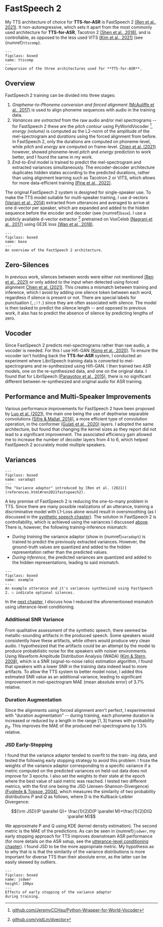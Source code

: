 # FastSpeech 2

My TTS architecture of choice for **TTS-for-ASR** is FastSpeech 2 [(Ren et al., 2021)](references.html#ren2021fastspeech2). It non-autoregressive, which sets it apart from the most commonly used architecture for **TTS-for-ASR**, Tacotron 2 [(Shen et al., 2018)](references.html#shen2018tacotron2), and is controllable, as opposed to the less used VITS [(Kim et al., 2021)](references.html#kim2021vits) (see {numref}`ttscomp`).

```{figure} ../figures/ttscomparison.svg
---
figclass: boxed
name: ttscomp
---
Comparsion of the three architectures used for **TTS-for-ASR**.
```

## Overview

FastSpeech 2 training can be divided into three stages:
1) *Grapheme-to-Phoneme conversion and forced alignment* [(McAuliffe et al., 2017)](references.html#mcauliffe2017mfa) is used to align phoneme sequences with audio in the training data.
2) *Variances are extracted* from the raw audio and/or mel spectrograms -- for FastSpeech 2 these are the *pitch contour* using PyWorldVocoder [^pyworld], *energy (volume)* is computed as the L2-norm of the amplitude of the mel-spectrogram and *durations* using the forced alignment from before. In FastSpeech 2, only the durations are computed on phoneme-level, while *pitch* and *energy* are computed on frame-level. [Chien et al. (2021)](references.html#chien2021fastspeech2dvec) however, showed phoneme-level *pitch* and *energy* prediction to work better, and I found the same in my work.
3) *End-to-End* model is trained to predict the mel-spectrogram and extracted variances simultaneously. The encoder-decoder architecture duplicates hidden states according to the predicted durations, rather than using alignment learning such as Tacotron 2 or VITS, which allows for more data-efficient training [(Pine et al., 2022)](references.html#pine2022lowresourcefastspeech).

The original FastSpeech 2 system is designed for single-speaker use. To make the TTS model suitable for multi-speaker training, I use d-vectors [(Variani et al., 2014)](references.html#variani2014dvectors) extracted from utterances and averaged to arrive at one d-vector per speaker, which are expanded and added to the hidden sequence before the encoder and decoder (see {numref}`base`). I use a publicly available d-vector extractor [^dvec] pretrained on VoxCeleb [(Nagrani et al., 2017)](references.html#nagrani2017voxceleb) using GE2E loss [(Wan et al., 2018)](references.html#wan2018g2e).

```{figure} ../figures/fastspeech2base.svg
---
figclass: boxed
name: base
---
An overview of the FastSpeech 2 architecture.
```

## Zero-Silences

In previous work, silences between words were either not mentioned [(Ren et al., 2021)](references.html#ren2021fastspeech2) or only added to the input when detected using forced alignment [Chien et al. (2021)](references.html#chien2021fastspeech2dvec). This creates a mismatch between training and inference, which I avoid by adding one silence token between each word, regardless if silence is present or not. There are special labels for punctuation (`,;!?.`) since they are often associated with silence. The model is then tasked to predict the silence length -- and opposed to previous work, it also has to predict the absence of silence by predicting lengths of zero.

<!-- add a figure for this -->

## Vocoder

Since FastSpeech 2 predicts mel-spectrograms rather than raw audio, a vocoder is needed. For this I use Hifi-GAN [(Kong et al., 2020)](references.html#kong2020hifigan). To ensure the vocoder isn't holding back the **TTS-for-ASR** system, I conducted an experiment where LibriSpeech training data is converted to mel-spectrograms and re-synthesized using Hifi-GAN. I then trained two ASR models, one on the re-synthesized data, and one on the original data. I found that for LibriSpeech [(Panayotov et al., 2015)](references.html##panayotov2015librispeech), there is no significant different between re-synthesized and original audio for ASR training.

## Performance and Multi-Speaker Improvements

Various performance improvements for FastSpeech 2 have been proposed by [Luo et al. (2021)](references.html#luo2021lightspeech), the main one being the use of depthwise separable convolutions [(Sifre & Mallat, 2014)](references.html#sifre2014depthwise), a more efficient type of convolution operation, in the conformer [(Gulati et al., 2020)](references.html#gulati2020conformer) layers. I adopted the same architecture, but found that changing the kernel sizes as they report did not lead to a significant improvement. The associated efficiency gain allowed me to increase the number of decoder layers from 4 to 6, which helped FastSpeech 2 accurately model multiple speakers.

## Variances

```{figure} ../figures/variance_adaptor.png
---
figclass: boxed
name: varadapt
---
The "Variance adaptor" introduced by [Ren et al. (2021)](references.html#ren2021fastspeech2).
```


A key premise of FastSpeech 2 is reducing the one-to-many problem in TTS. Since there are many possible realizations of an utterance, training a discriminative model with L1-Loss alone would result in oversmoothing (as I discussed in the [synthetic speech chapter](02_tts#controllability)). The solution in FastSpeech 2 is controllability, which is achieved using the variances I discussed [above](#overview). There is, however, the following training-inference mismatch:
- *During training* the variance adaptor (show in {numref}`varadapt`) is trained to predict the previously extracted variances. However, the ground-truth values are quantized and added to the hidden representation rather than the predicted values.
- *During inference*, the predicted variances are quantized and added to the hidden representations, leading to said mismatch.

```{figure} ../figures/examples.svg
---
figclass: boxed
name: example
---
An example utterance and it's variances synthesized using FastSpeech 2. ☐ indicate optional silences.
```

In the [next chapter](09_conditioning), I discuss how I reduced the aforementioned mismatch using utterance-level conditioning.

### Additional SNR Variance

From qualitative assessment of the synthetic speech, there seemed be metallic-sounding artifacts in the produced speech. Some speakers would consistently have these artifacts, while others would produce very clean audio. I hypothesized that the artifacts could be an attempt by the model to produce probabilistic noise for the speakers with noisier environments. Using Waveform Amplitude Distribution Analysis (WADA) [(Kim & Stern, 2008)](references.html#kimstern2008wada), which is a SNR (signal-to-noise ratio) estimation algorithm, I found that speakers with a lower SNR in the training data indeed lead to more artifacts. To allow the TTS system to better model noise, I added this estimated SNR value as an additional variance, leading to significant improvement in mel-spectrogram MAE (mean absolute error) of 3.7% relative.

### Duration Augmentation

Since the alignments using forced alignment aren't perfect, I experimented with "duration augmentation" -- during training, each phoneme duration is increased or reduced by a length in the range $[1, 3]$ frames with probability $p_d$. This improves the MAE of the produced mel-spectrograms by 1.3% relative.

### JSD Early-Stopping

I found that the variance adaptor tended to overfit to the train-
ing data, and tested the following early stopping strategy to avoid this problem: I froze the weights of the variance adaptor corresponding to a specific variance if a metric computed on the predicted variances on held-out data does not improve for 3 epochs. I also set the weights to their state at the epoch where the best value of said metric was reached. I tested two different metrics, with the first one being the JSD
(Jensen-Shannon-Divergence) [(Fuglede & Topsoe, 2004)](references.html#fuglede2004jsd), which measures the similarity of two probability distributions $P$ and $Q$ as follows, where D is the Kullback-Leibler Divergence:

$${\rm JSD}(P \parallel Q)= \frac{1}{2}D(P \parallel M)+\frac{1}{2}D(Q \parallel M)$$

We approximate P and Q using KDE (kernel density estimation). The second metric is the MAE
of the predictions. As can be seen in {numref}`jsdwer`, my early stopping approach for TTS improves downstream ASR performance (for more details on the ASR setup, see the [utterance-level conditioning chapter](09_conditioning)). I found JSD to be the more appropriate metric.
My hypothesis as to why that is is that the similarity of the variance distributions is more important for diverse TTS than their absolute error, as the latter can be easily skewed by outliers.
 
```{figure} ../figures/jsd_wer.png
---
figclass: boxed
name: jsdwer
height: 100px
---
Effects of early stopping of the variance adaptor
during training.
```

[^pyworld]: [github.com/JeremyCCHsu/Python-Wrapper-for-World-Vocoder](https://github.com/JeremyCCHsu/Python-Wrapper-for-World-Vocoder)
[^dvec]: [github.com/yistLin/dvector](https://github.com/yistLin/dvector)